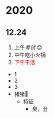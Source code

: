 # 2020
## 12.24

1. 上午*考试* :blush:
2. 中午吃小火锅
3. <font color=red>下午干活</font>

* 1
* 2
* 3
* 猪猪:pig:
  * 特征
    * 臭，丑
